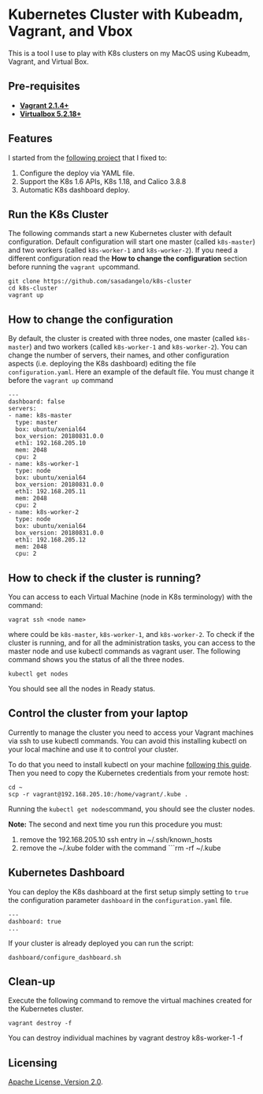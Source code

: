 # Kubernetes Cluster with Kubeadm, Vagrant, and Vbox

This is a tool I use to play with K8s clusters on my MacOS using Kubeadm, Vagrant, and Virtual Box. 

## Pre-requisites

 * **[Vagrant 2.1.4+](https://www.vagrantup.com)**
 * **[Virtualbox 5.2.18+](https://www.virtualbox.org)**

## Features 

I started from the [following project](https://github.com/ecomm-integration-ballerina/kubernetes-cluster/) that I fixed to: 
 
1. Configure the deploy via YAML file.
2. Support the K8s 1.6 APIs, K8s 1.18, and Calico 3.8.8
3. Automatic K8s dashboard deploy. 
 
## Run the K8s Cluster

The following commands start a new Kubernetes cluster with default configuration. Default configuration will start one master (called ```k8s-master```) and two workers (called ```k8s-worker-1``` and ```k8s-worker-2```). If you need a different configuration read the **How to change the configuration** section before running the ```vagrant up```command.

```
git clone https://github.com/sasadangelo/k8s-cluster
cd k8s-cluster
vagrant up
```

## How to change the configuration

By default, the cluster is created with three nodes, one master (called ```k8s-master```) and two workers (called ```k8s-worker-1``` and ```k8s-worker-2```). You can change the number of servers, their names, and other configuration aspects (i.e. deploying the K8s dashboard) editing the file ```configuration.yaml```. Here an example of the default file. You must change it before the ```vagrant up``` command

```
---
dashboard: false
servers:
- name: k8s-master
  type: master
  box: ubuntu/xenial64
  box_version: 20180831.0.0
  eth1: 192.168.205.10
  mem: 2048
  cpu: 2
- name: k8s-worker-1
  type: node
  box: ubuntu/xenial64
  box_version: 20180831.0.0
  eth1: 192.168.205.11
  mem: 2048
  cpu: 2
- name: k8s-worker-2
  type: node
  box: ubuntu/xenial64
  box_version: 20180831.0.0
  eth1: 192.168.205.12
  mem: 2048
  cpu: 2
```

## How to check if the cluster is running?

You can access to each Virtual Machine (node in K8s terminology) with the command:

```
vagrat ssh <node name>
```

where <node name> could be ```k8s-master```, ```k8s-worker-1```, and ```k8s-worker-2```. To check if the cluster is running, and for all the administration tasks, you can access to the master node and use kubectl commands as vagrant user. The following command shows you the status of all the three nodes.
 
```
kubectl get nodes
```

You should see all the nodes in Ready status.

## Control the cluster from your laptop

Currently to manage the cluster you need to access your Vagrant machines via ssh to use kubectl commands. You can avoid this installing kubectl on your local machine and use it to control your cluster.

To do that you need to install kubectl on your machine [following this guide](https://kubernetes.io/docs/tasks/tools/install-kubectl/). Then you need to copy the Kubernetes credentials from your remote host:

```
cd ~
scp -r vagrant@192.168.205.10:/home/vagrant/.kube .
```

Running the ```kubectl get nodes```command, you should see the cluster nodes.

**Note:** The second and next time you run this procedure you must:
1. remove the 192.168.205.10 ssh entry in ~/.ssh/known_hosts
2. remove the ~/.kube folder with the command ```rm -rf ~/.kube

## Kubernetes Dashboard

You can deploy the K8s dashboard at the first setup simply setting to ```true``` the configuration parameter ```dashboard``` in the ```configuration.yaml``` file. 

```
---
dashboard: true
...
```

If your cluster is already deployed you can run the script:

```
dashboard/configure_dashboard.sh
```


## Clean-up

Execute the following command to remove the virtual machines created for the Kubernetes cluster.

```
vagrant destroy -f
```

You can destroy individual machines by vagrant destroy k8s-worker-1 -f

## Licensing

[Apache License, Version 2.0](http://opensource.org/licenses/Apache-2.0).
